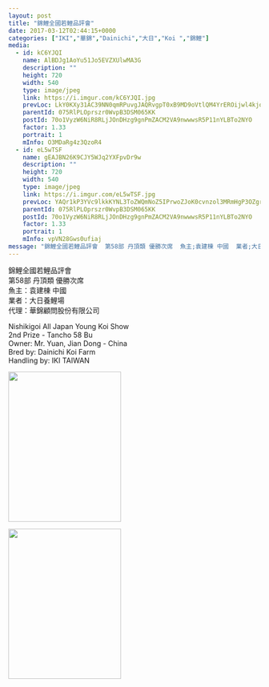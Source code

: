 ```yaml
---
layout: post
title: "錦鯉全國若鯉品評會" 
date: 2017-03-12T02:44:15+0000 
categories: ["IKI","華錦","Dainichi","大日","Koi ","錦鯉"] 
media:
  - id: kC6YJQI
    name: AlBDJg1AoYu51Jo5EVZXUlwMA3G
    description: ""   
    height: 720
    width: 540
    type: image/jpeg
    link: https://i.imgur.com/kC6YJQI.jpg
    prevLoc: LkY0KXy31AC39NN0qmRPuvgJAQRvgpT0xB9MD9oVtlQM4YrEROijwl4kjojViJy7wG1x3MF05RDg9kNvS31LMQAX94Swq6pJN71oHGnynW52ygSl00XEXXZkTM7AE8l69xHNoR0rxkQgF2Q0NJGwZlSxQvLW66BPC7BqX725JNiYZZ5GmA7niXBAWNNvp9IZnP8BqGP0U5qqJVm5JVirLjvXnVZKS8QEoL87PAsDrrx03mY5C0kQmVqZkltR92oOJGKwFpn
    parentId: 075RlPLOprszr0WvpB3DSM065KK
    postId: 70o1VyzW6NiR8RLjJOnDHzg9gnPmZACM2VA9nwwwsR5P11nYLBTo2NYO
    factor: 1.33
    portrait: 1
    mInfo: O3MDaRg4z3QzoR4
  - id: eL5wTSF
    name: gEAJBN26K9CJY5WJq2YXFpvDr9w
    description: ""   
    height: 720
    width: 540
    type: image/jpeg
    link: https://i.imgur.com/eL5wTSF.jpg
    prevLoc: YAQr1kP3YVc9lkkKYNL3ToZWQmNoZ5IPrwoZJoK0cvnzol3MRmHgP3OZgrgLTPGLRq07M4uWMK85mzVQf8DXV8LD5jFomyLLvmyOiLKvKARDvnc9JkjOLERNu2rv8BXRYoSNxm7PW7zKCk57MNyjqBsxwXGPK4oRu4pXY4VLv9s7RR1qvw4NH74PDrrwyohjpy1Yz97NUQNAWlLMBLCVOn1A22NEs9zVY7lnXmcJg4PrPXAMiYEXM2Jrwqt4k8GDlD1gF4Y
    parentId: 075RlPLOprszr0WvpB3DSM065KK
    postId: 70o1VyzW6NiR8RLjJOnDHzg9gnPmZACM2VA9nwwwsR5P11nYLBTo2NYO
    factor: 1.33
    portrait: 1
    mInfo: vpVN28Gws0ufiaj
message: "錦鯉全國若鯉品評會  第58部 丹頂類 優勝次席  魚主;袁建棟 中國  業者;大日養鯉場  代理;華錦顧問股份有限公司    Nishikigoi All Japan Young Koi Show  2nd Prize - Tancho 58 Bu  Owner; Mr. Yuan, Jian Dong - China  Bred by; Dainichi Koi Farm  Handling by; IKI TAIWAN"
---
```


錦鯉全國若鯉品評會  
第58部 丹頂類 優勝次席  
魚主：袁建棟 中國  
業者：大日養鯉場  
代理：華錦顧問股份有限公司  
  
Nishikigoi All Japan Young Koi Show  
2nd Prize - Tancho 58 Bu  
Owner: Mr. Yuan, Jian Dong - China  
Bred by: Dainichi Koi Farm  
Handling by: IKI TAIWAN


[//]: #media:  
<a href="https://i.imgur.com/kC6YJQI.jpg"><img src="https://i.imgur.com/kC6YJQI.jpg" height="300" width="225" /></a> 
  

<a href="https://i.imgur.com/eL5wTSF.jpg"><img src="https://i.imgur.com/eL5wTSF.jpg" height="300" width="225" /></a> 
 
